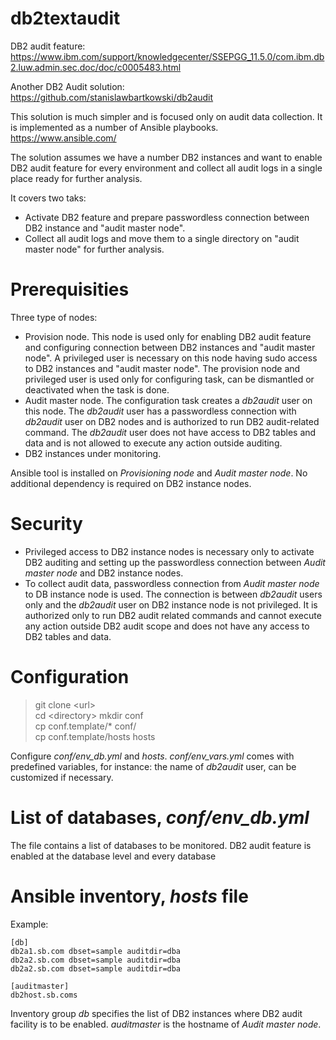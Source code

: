 # db2textaudit

DB2 audit feature: https://www.ibm.com/support/knowledgecenter/SSEPGG_11.5.0/com.ibm.db2.luw.admin.sec.doc/doc/c0005483.html

Another DB2 Audit solution: https://github.com/stanislawbartkowski/db2audit

This solution is much simpler and is focused only on audit data collection. It is implemented as a number of Ansible playbooks. https://www.ansible.com/

The solution assumes we have a number DB2 instances and want to enable DB2 audit feature for every environment and collect all audit logs in a single place ready for further analysis.

It covers two taks:<br>
* Activate DB2 feature and prepare passwordless connection between DB2 instance and "audit master node".
* Collect all audit logs and move them to a single directory on "audit master node" for further analysis. 

# Prerequisities

Three type of nodes:<br>

* Provision node. This node is used only for enabling DB2 audit feature and configuring connection between DB2 instances and "audit master node". A privileged user is necessary on this node having sudo access to DB2 instances and "audit master node". The provision node and privileged user is used only for configuring task, can be dismantled or deactivated when the task is done.
* Audit master node. The configuration task creates a *db2audit* user on this node. The *db2audit* user has a passwordless connection with *db2audit* user on DB2 nodes and is authorized to run DB2 audit-related command. The *db2audit* user does not have access to DB2 tables and data and is not allowed to execute any action outside auditing.
* DB2 instances under monitoring.

Ansible tool is installed on *Provisioning node* and *Audit master node*. No additional dependency is required on DB2 instance nodes.

# Security

* Privileged access to DB2 instance nodes is necessary only to activate DB2 auditing and setting up the passwordless connection between *Audit master node* and DB2 instance nodes. 
* To collect audit data, passwordless connection from *Audit master node* to DB instance node is used. The connection is between *db2audit* users only and the *db2audit* user on DB2 instance node is not privileged. It is authorized only to run DB2 audit related commands and cannot execute any action outside DB2 audit scope and does not have any access to DB2 tables and data.

# Configuration

> git clone \<url\> <br>
> cd \<directory\>
> mkdir conf<br>
> cp conf.template/* conf/<br>
> cp conf.template/hosts hosts<br>

Configure *conf/env_db.yml* and *hosts*. *conf/env_vars.yml* comes with predefined variables, for instance: the name of *db2audit* user, can be customized if necessary.<br>

# List of databases, *conf/env_db.yml*

The file contains a list of databases to be monitored. DB2 audit feature is enabled at the database level and every database 

# Ansible inventory, *hosts* file

Example:<br>
```
[db]
db2a1.sb.com dbset=sample auditdir=dba
db2a2.sb.com dbset=sample auditdir=dba
db2a2.sb.com dbset=sample auditdir=dba

[auditmaster]
db2host.sb.coms
```

Inventory group *db* specifies the list of DB2 instances where DB2 audit facility is to be enabled. *auditmaster* is the hostname of *Audit master node*.<br>







